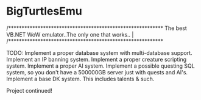 BigTurtlesEmu
=============


/**********************************************************
The best VB.NET WoW emulator..The only one that works..   |
/**********************************************************














TODO:
Implement a proper database system with multi-database support.
Implement an IP banning system.
Implement a proper creature scripting system.
Implement a proper AI system. 
Implement a possible questing SQL system, so you don't have a 500000GB server just with quests and AI's.
Implement a base DK system. This includes talents & such.


Project continued!
